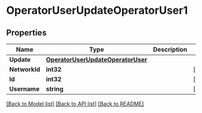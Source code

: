 # OperatorUserUpdateOperatorUser1

## Properties

Name | Type | Description | Notes
------------ | ------------- | ------------- | -------------
**Update** | [**OperatorUserUpdateOperatorUser**](operator_user_update_operator_user.md) |  | 
**NetworkId** | **int32** |  | [optional] 
**Id** | **int32** |  | [optional] 
**Username** | **string** |  | [optional] 

[[Back to Model list]](../README.md#documentation-for-models) [[Back to API list]](../README.md#documentation-for-api-endpoints) [[Back to README]](../README.md)


